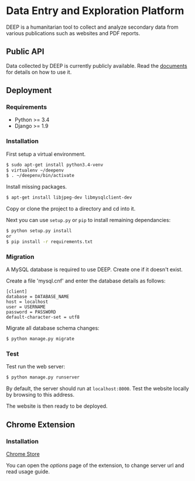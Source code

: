 # Data Entry and Exploration Platform

DEEP is a humanitarian tool to collect and analyze secondary data from various publications such as websites and PDF reports. 

## Public API

Data collected by DEEP is currently publicly available. Read the [documents](https://github.com/eoglethorpe/deep/blob/master/API.md) for details on how to use it.

## Deployment

### Requirements

* Python >= 3.4
* Django >= 1.9

### Installation

First setup a virtual environment.

```bash
$ sudo apt-get install python3.4-venv
$ virtualenv ~/deepenv
$ . ~/deepenv/bin/activate
```

Install missing packages.

```bash
$ apt-get install libjpeg-dev libmysqlclient-dev
```

Copy or clone the project to a directory and cd into it.

Next you can use ```setup.py``` or ```pip``` to install remaining dependancies:

```bash
$ python setup.py install
or
$ pip install -r requirements.txt
```



### Migration

A MySQL database is required to use DEEP. Create one if it doesn't exist.

Create a file 'mysql.cnf' and enter the database details as follows:

```
[client]
database = DATABASE_NAME
host = localhost
user = USERNAME
password = PASSWORD
default-character-set = utf8
```

Migrate all database schema changes:

```bash
$ python manage.py migrate
```

### Test

Test run the web server:

```bash
$ python manage.py runserver
```

By default, the server should run at `localhost:8000`. Test the website locally by browsing to this address.

The website is then ready to be deployed.

## Chrome Extension

### Installation
[Chrome Store](https://chrome.google.com/webstore/detail/deep-create-lead/eolekcokhpndiemngdnnicfmgehdgplp/)

You can open the *options* page of the extension, to change server url and read usage guide.
